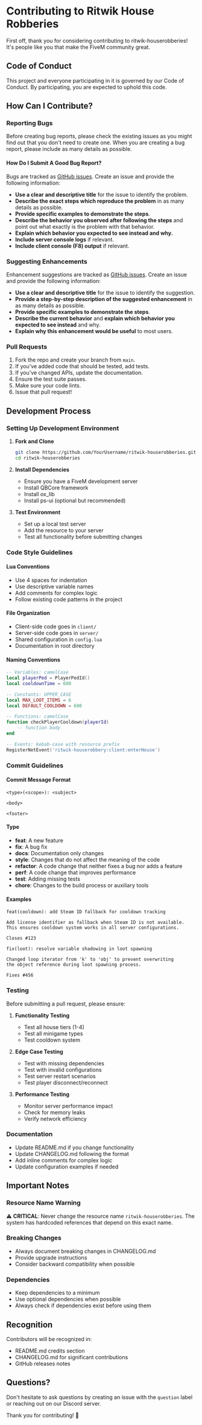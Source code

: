 # Contributing to Ritwik House Robberies

First off, thank you for considering contributing to ritwik-houserobberies! It's people like you that make the FiveM community great.

## Code of Conduct

This project and everyone participating in it is governed by our Code of Conduct. By participating, you are expected to uphold this code.

## How Can I Contribute?

### Reporting Bugs

Before creating bug reports, please check the existing issues as you might find out that you don't need to create one. When you are creating a bug report, please include as many details as possible.

#### How Do I Submit A Good Bug Report?

Bugs are tracked as [GitHub issues](https://github.com/YourUsername/ritwik-houserobberies/issues). Create an issue and provide the following information:

* **Use a clear and descriptive title** for the issue to identify the problem.
* **Describe the exact steps which reproduce the problem** in as many details as possible.
* **Provide specific examples to demonstrate the steps**.
* **Describe the behavior you observed after following the steps** and point out what exactly is the problem with that behavior.
* **Explain which behavior you expected to see instead and why.**
* **Include server console logs** if relevant.
* **Include client console (F8) output** if relevant.

### Suggesting Enhancements

Enhancement suggestions are tracked as [GitHub issues](https://github.com/YourUsername/ritwik-houserobberies/issues). Create an issue and provide the following information:

* **Use a clear and descriptive title** for the issue to identify the suggestion.
* **Provide a step-by-step description of the suggested enhancement** in as many details as possible.
* **Provide specific examples to demonstrate the steps**.
* **Describe the current behavior** and **explain which behavior you expected to see instead** and why.
* **Explain why this enhancement would be useful** to most users.

### Pull Requests

1. Fork the repo and create your branch from `main`.
2. If you've added code that should be tested, add tests.
3. If you've changed APIs, update the documentation.
4. Ensure the test suite passes.
5. Make sure your code lints.
6. Issue that pull request!

## Development Process

### Setting Up Development Environment

1. **Fork and Clone**
   ```bash
   git clone https://github.com/YourUsername/ritwik-houserobberies.git
   cd ritwik-houserobberies
   ```

2. **Install Dependencies**
   - Ensure you have a FiveM development server
   - Install QBCore framework
   - Install ox_lib
   - Install ps-ui (optional but recommended)

3. **Test Environment**
   - Set up a local test server
   - Add the resource to your server
   - Test all functionality before submitting changes

### Code Style Guidelines

#### Lua Conventions
- Use 4 spaces for indentation
- Use descriptive variable names
- Add comments for complex logic
- Follow existing code patterns in the project

#### File Organization
- Client-side code goes in `client/`
- Server-side code goes in `server/`
- Shared configuration in `config.lua`
- Documentation in root directory

#### Naming Conventions
```lua
-- Variables: camelCase
local playerPed = PlayerPedId()
local cooldownTime = 600

-- Constants: UPPER_CASE
local MAX_LOOT_ITEMS = 6
local DEFAULT_COOLDOWN = 600

-- Functions: camelCase
function checkPlayerCooldown(playerId)
    -- function body
end

-- Events: kebab-case with resource prefix
RegisterNetEvent('ritwik-houserobbery:client:enterHouse')
```

### Commit Guidelines

#### Commit Message Format
```
<type>(<scope>): <subject>

<body>

<footer>
```

#### Type
- **feat**: A new feature
- **fix**: A bug fix
- **docs**: Documentation only changes
- **style**: Changes that do not affect the meaning of the code
- **refactor**: A code change that neither fixes a bug nor adds a feature
- **perf**: A code change that improves performance
- **test**: Adding missing tests
- **chore**: Changes to the build process or auxiliary tools

#### Examples
```
feat(cooldown): add Steam ID fallback for cooldown tracking

Add license identifier as fallback when Steam ID is not available.
This ensures cooldown system works in all server configurations.

Closes #123
```

```
fix(loot): resolve variable shadowing in loot spawning

Changed loop iterator from 'k' to 'obj' to prevent overwriting
the object reference during loot spawning process.

Fixes #456
```

### Testing

Before submitting a pull request, please ensure:

1. **Functionality Testing**
   - Test all house tiers (1-4)
   - Test all minigame types
   - Test cooldown system

2. **Edge Case Testing**
   - Test with missing dependencies
   - Test with invalid configurations
   - Test server restart scenarios
   - Test player disconnect/reconnect

3. **Performance Testing**
   - Monitor server performance impact
   - Check for memory leaks
   - Verify network efficiency

### Documentation

- Update README.md if you change functionality
- Update CHANGELOG.md following the format
- Add inline comments for complex logic
- Update configuration examples if needed

## Important Notes

### Resource Name Warning
⚠️ **CRITICAL**: Never change the resource name `ritwik-houserobberies`. The system has hardcoded references that depend on this exact name.

### Breaking Changes
- Always document breaking changes in CHANGELOG.md
- Provide upgrade instructions
- Consider backward compatibility when possible

### Dependencies
- Keep dependencies to a minimum
- Use optional dependencies when possible
- Always check if dependencies exist before using them

## Recognition

Contributors will be recognized in:
- README.md credits section
- CHANGELOG.md for significant contributions
- GitHub releases notes

## Questions?

Don't hesitate to ask questions by creating an issue with the `question` label or reaching out on our Discord server.

Thank you for contributing! 🎉
